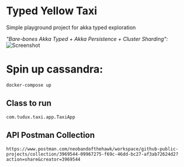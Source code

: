 # Typed Yellow Taxi

Simple playground project for akka typed exploration

*"Bare-bones Akka Typed + Akka Persistence + Cluster Sharding":*  
![Screenshot](https://images-wixmp-ed30a86b8c4ca887773594c2.wixmp.com/f/8b1701b0-09fd-402e-b916-090a005bf086/d2tl16g-01037afa-8678-41c6-a13d-963ae53eea1d.jpg/v1/fill/w_900,h_507,q_75,strp/locus_apostle_by_kaoimhin7_d2tl16g-fullview.jpg?token=eyJ0eXAiOiJKV1QiLCJhbGciOiJIUzI1NiJ9.eyJzdWIiOiJ1cm46YXBwOjdlMGQxODg5ODIyNjQzNzNhNWYwZDQxNWVhMGQyNmUwIiwiaXNzIjoidXJuOmFwcDo3ZTBkMTg4OTgyMjY0MzczYTVmMGQ0MTVlYTBkMjZlMCIsIm9iaiI6W1t7ImhlaWdodCI6Ijw9NTA3IiwicGF0aCI6IlwvZlwvOGIxNzAxYjAtMDlmZC00MDJlLWI5MTYtMDkwYTAwNWJmMDg2XC9kMnRsMTZnLTAxMDM3YWZhLTg2NzgtNDFjNi1hMTNkLTk2M2FlNTNlZWExZC5qcGciLCJ3aWR0aCI6Ijw9OTAwIn1dXSwiYXVkIjpbInVybjpzZXJ2aWNlOmltYWdlLm9wZXJhdGlvbnMiXX0.FnV4WYNhITiuFetSIi_yLRG81O8xQCk56EwoQYa4zHE)


# Spin up cassandra:

```console
docker-compose up
```

## Class to run

```console
com.tudux.taxi.app.TaxiApp
```

## API Postman Collection

```console
https://www.postman.com/neobandofthehawk/workspace/github-public-projects/collection/3969544-09967275-f69c-46dd-bc27-af3ab72624d2?action=share&creator=3969544
```